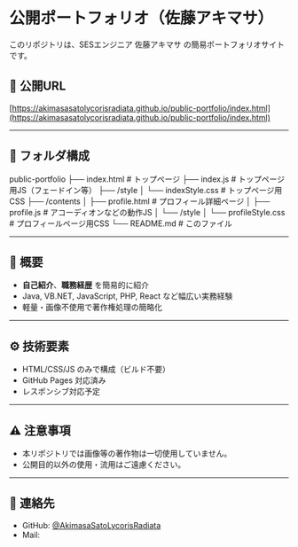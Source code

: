 # 公開ポートフォリオ（佐藤アキマサ）

このリポジトリは、SESエンジニア 佐藤アキマサ の簡易ポートフォリオサイトです。

## 🔗 公開URL

[https://akimasasatolycorisradiata.github.io/public-portfolio/index.html](https://akimasasatolycorisradiata.github.io/public-portfolio/index.html)

---

## 📂 フォルダ構成
public-portfolio
├── index.html # トップページ
├── index.js # トップページ用JS（フェードイン等）
├── /style
│ └── indexStyle.css # トップページ用CSS
├── /contents
│ ├── profile.html # プロフィール詳細ページ
│ ├── profile.js # アコーディオンなどの動作JS
│ └── /style
│ └── profileStyle.css # プロフィールページ用CSS
└── README.md # このファイル


---

## 💬 概要

- **自己紹介**、**職務経歴** を簡易的に紹介
- Java, VB.NET, JavaScript, PHP, React など幅広い実務経験
- 軽量・画像不使用で著作権処理の簡略化

---

## ⚙️ 技術要素

- HTML/CSS/JS のみで構成（ビルド不要）
- GitHub Pages 対応済み
- レスポンシブ対応予定

---

## ⚠️ 注意事項

- 本リポジトリでは画像等の著作物は一切使用していません。
- 公開目的以外の使用・流用はご遠慮ください。

---

## 📧 連絡先

- GitHub: [@AkimasaSatoLycorisRadiata](https://github.com/AkimasaSatoLycorisRadiata)
- Mail: 